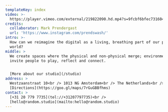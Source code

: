 ```yaml
---
templateKey: index
video: >-
  https://player.vimeo.com/external/219822090.hd.mp4?s=9fcbf6bfec731604e4b4d29e278e676848c2ac20&profile_id=119
credits:
  collaborator: Mark Prendergast
  url: 'https://www.instagram.com/prendswash/'
intro: >-
  How can we reimagine the digital as a living, breathing part of our physical
  world?
middle: >
  We create spaces where the physical and non-physical merge; environments that
  invite people to play, reflect and connect.


  [More about our studio](/studio)
address: >
  Westzaanstraat 10<br /> 1013 NG Amsterdam<br /> The Netherlands<br />
  [Directions](https://goo.gl/maps/7rGuGBBfhms)
contact: >
  [+31 20 779 7735](tel://+31207797735)<br />
  [hello@random.studio](mailto:hello@random.studio)
---
```


